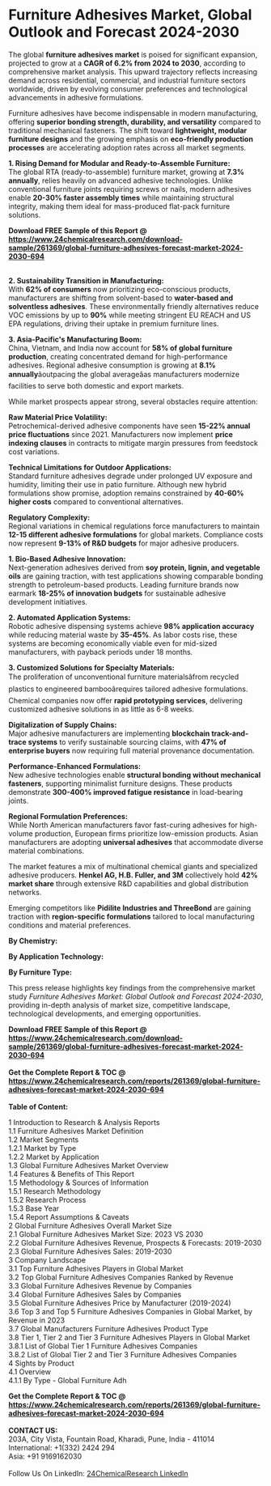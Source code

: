 <h1>Furniture Adhesives Market, Global Outlook and Forecast 2024-2030</h1><p>The global <strong>furniture adhesives market</strong> is poised for significant expansion, projected to grow at a <strong>CAGR of 6.2% from 2024 to 2030</strong>, according to comprehensive market analysis. This upward trajectory reflects increasing demand across residential, commercial, and industrial furniture sectors worldwide, driven by evolving consumer preferences and technological advancements in adhesive formulations.</p><p>Furniture adhesives have become indispensable in modern manufacturing, offering <strong>superior bonding strength, durability, and versatility</strong> compared to traditional mechanical fasteners. The shift toward <strong>lightweight, modular furniture designs</strong> and the growing emphasis on <strong>eco-friendly production processes</strong> are accelerating adoption rates across all market segments.</p><p><strong>1. Rising Demand for Modular and Ready-to-Assemble Furniture:</strong><br>
The global RTA (ready-to-assemble) furniture market, growing at <strong>7.3% annually</strong>, relies heavily on advanced adhesive technologies. Unlike conventional furniture joints requiring screws or nails, modern adhesives enable <strong>20-30% faster assembly times</strong> while maintaining structural integrity, making them ideal for mass-produced flat-pack furniture solutions.</p><div><b>Download FREE Sample of this Report @ 
            <a href="https://www.24chemicalresearch.com/download-sample/261369/global-furniture-adhesives-forecast-market-2024-2030-694">
            https://www.24chemicalresearch.com/download-sample/261369/global-furniture-adhesives-forecast-market-2024-2030-694</a></b></div><br><p><strong>2. Sustainability Transition in Manufacturing:</strong><br>
With <strong>62% of consumers</strong> now prioritizing eco-conscious products, manufacturers are shifting from solvent-based to <strong>water-based and solventless adhesives</strong>. These environmentally friendly alternatives reduce VOC emissions by up to <strong>90%</strong> while meeting stringent EU REACH and US EPA regulations, driving their uptake in premium furniture lines.</p><p><strong>3. Asia-Pacific's Manufacturing Boom:</strong><br>
China, Vietnam, and India now account for <strong>58% of global furniture production</strong>, creating concentrated demand for high-performance adhesives. Regional adhesive consumption is growing at <strong>8.1% annually</strong>âoutpacing the global averageâas manufacturers modernize facilities to serve both domestic and export markets.</p><p>While market prospects appear strong, several obstacles require attention:</p><p><strong>Raw Material Price Volatility:</strong><br>
	Petrochemical-derived adhesive components have seen <strong>15-22% annual price fluctuations</strong> since 2021. Manufacturers now implement <strong>price indexing clauses</strong> in contracts to mitigate margin pressures from feedstock cost variations.</p><p><strong>Technical Limitations for Outdoor Applications:</strong><br>
	Standard furniture adhesives degrade under prolonged UV exposure and humidity, limiting their use in patio furniture. Although new hybrid formulations show promise, adoption remains constrained by <strong>40-60% higher costs</strong> compared to conventional alternatives.</p><p><strong>Regulatory Complexity:</strong><br>
	Regional variations in chemical regulations force manufacturers to maintain <strong>12-15 different adhesive formulations</strong> for global markets. Compliance costs now represent <strong>9-13% of R&amp;D budgets</strong> for major adhesive producers.</p><p><strong>1. Bio-Based Adhesive Innovation:</strong><br>
Next-generation adhesives derived from <strong>soy protein, lignin, and vegetable oils</strong> are gaining traction, with test applications showing comparable bonding strength to petroleum-based products. Leading furniture brands now earmark <strong>18-25% of innovation budgets</strong> for sustainable adhesive development initiatives.</p><p><strong>2. Automated Application Systems:</strong><br>
Robotic adhesive dispensing systems achieve <strong>98% application accuracy</strong> while reducing material waste by <strong>35-45%</strong>. As labor costs rise, these systems are becoming economically viable even for mid-sized manufacturers, with payback periods under 18 months.</p><p><strong>3. Customized Solutions for Specialty Materials:</strong><br>
The proliferation of unconventional furniture materialsâfrom recycled plastics to engineered bambooârequires tailored adhesive formulations. Chemical companies now offer <strong>rapid prototyping services</strong>, delivering customized adhesive solutions in as little as 6-8 weeks.</p><p><strong>Digitalization of Supply Chains:</strong><br>
	Major adhesive manufacturers are implementing <strong>blockchain track-and-trace systems</strong> to verify sustainable sourcing claims, with <strong>47% of enterprise buyers</strong> now requiring full material provenance documentation.</p><p><strong>Performance-Enhanced Formulations:</strong><br>
	New adhesive technologies enable <strong>structural bonding without mechanical fasteners</strong>, supporting minimalist furniture designs. These products demonstrate <strong>300-400% improved fatigue resistance</strong> in load-bearing joints.</p><p><strong>Regional Formulation Preferences:</strong><br>
	While North American manufacturers favor fast-curing adhesives for high-volume production, European firms prioritize low-emission products. Asian manufacturers are adopting <strong>universal adhesives</strong> that accommodate diverse material combinations.</p><p>The market features a mix of multinational chemical giants and specialized adhesive producers. <strong>Henkel AG, H.B. Fuller, and 3M</strong> collectively hold <strong>42% market share</strong> through extensive R&amp;D capabilities and global distribution networks.</p><p>Emerging competitors like <strong>Pidilite Industries and ThreeBond</strong> are gaining traction with <strong>region-specific formulations</strong> tailored to local manufacturing conditions and material preferences.</p><p><strong>By Chemistry:</strong></p><p><strong>By Application Technology:</strong></p><p><strong>By Furniture Type:</strong></p><p>This press release highlights key findings from the comprehensive market study <em>Furniture Adhesives Market: Global Outlook and Forecast 2024-2030</em>, providing in-depth analysis of market size, competitive landscape, technological developments, and emerging opportunities.</p><div><b>Download FREE Sample of this Report @ 
            <a href="https://www.24chemicalresearch.com/download-sample/261369/global-furniture-adhesives-forecast-market-2024-2030-694">
            https://www.24chemicalresearch.com/download-sample/261369/global-furniture-adhesives-forecast-market-2024-2030-694</a></b></div><br><div><b>Get the Complete Report & TOC @ 
            <a href="https://www.24chemicalresearch.com/reports/261369/global-furniture-adhesives-forecast-market-2024-2030-694">
            https://www.24chemicalresearch.com/reports/261369/global-furniture-adhesives-forecast-market-2024-2030-694</a></b></div><br>
            <b>Table of Content:</b><p>1 Introduction to Research & Analysis Reports<br />
    1.1 Furniture Adhesives Market Definition<br />
    1.2 Market Segments<br />
        1.2.1 Market by Type<br />
        1.2.2 Market by Application<br />
    1.3 Global Furniture Adhesives Market Overview<br />
    1.4 Features & Benefits of This Report<br />
    1.5 Methodology & Sources of Information<br />
        1.5.1 Research Methodology<br />
        1.5.2 Research Process<br />
        1.5.3 Base Year<br />
        1.5.4 Report Assumptions & Caveats<br />
2 Global Furniture Adhesives Overall Market Size<br />
    2.1 Global Furniture Adhesives Market Size: 2023 VS 2030<br />
    2.2 Global Furniture Adhesives Revenue, Prospects & Forecasts: 2019-2030<br />
    2.3 Global Furniture Adhesives Sales: 2019-2030<br />
3 Company Landscape<br />
    3.1 Top Furniture Adhesives Players in Global Market<br />
    3.2 Top Global Furniture Adhesives Companies Ranked by Revenue<br />
    3.3 Global Furniture Adhesives Revenue by Companies<br />
    3.4 Global Furniture Adhesives Sales by Companies<br />
    3.5 Global Furniture Adhesives Price by Manufacturer (2019-2024)<br />
    3.6 Top 3 and Top 5 Furniture Adhesives Companies in Global Market, by Revenue in 2023<br />
    3.7 Global Manufacturers Furniture Adhesives Product Type<br />
    3.8 Tier 1, Tier 2 and Tier 3 Furniture Adhesives Players in Global Market<br />
        3.8.1 List of Global Tier 1 Furniture Adhesives Companies<br />
        3.8.2 List of Global Tier 2 and Tier 3 Furniture Adhesives Companies<br />
4 Sights by Product<br />
    4.1 Overview<br />
        4.1.1 By Type - Global Furniture Adh</p><div><b>Get the Complete Report & TOC @ 
            <a href="https://www.24chemicalresearch.com/reports/261369/global-furniture-adhesives-forecast-market-2024-2030-694">
            https://www.24chemicalresearch.com/reports/261369/global-furniture-adhesives-forecast-market-2024-2030-694</a></b></div><br><b>CONTACT US:</b><br>
            203A, City Vista, Fountain Road, Kharadi, Pune, India - 411014<br>
            International: +1(332) 2424 294<br>
            Asia: +91 9169162030 <br><br>
            Follow Us On LinkedIn: <a href="https://www.linkedin.com/company/24chemicalresearch/">24ChemicalResearch LinkedIn</a>